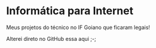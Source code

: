 # Informática para Internet
 Meus projetos do técnico no IF Goiano que ficaram legais!

Alterei direto no GitHub essa aqui ;-;
